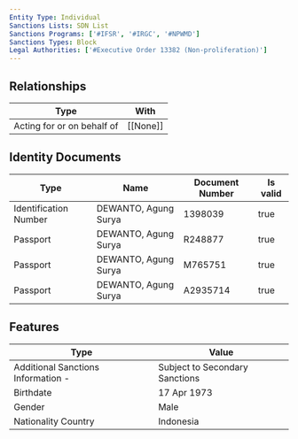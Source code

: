 ```yaml
---
Entity Type: Individual
Sanctions Lists: SDN List
Sanctions Programs: ['#IFSR', '#IRGC', '#NPWMD']
Sanctions Types: Block
Legal Authorities: ['#Executive Order 13382 (Non-proliferation)']
---
```


## Relationships
| Type  | With      | 
|-------|-----------|
| Acting for or on behalf of | [[None]] |

## Identity Documents
| Type  | Name      | Document Number | Is valid |
|-------|-----------|-----------------|----------|
| Identification Number | DEWANTO, Agung Surya | 1398039 | true |
| Passport | DEWANTO, Agung Surya | R248877 | true |
| Passport | DEWANTO, Agung Surya | M765751 | true |
| Passport | DEWANTO, Agung Surya | A2935714 | true |

## Features
| Type  | Value      |
|-------|------------|
| Additional Sanctions Information - | Subject to Secondary Sanctions |
| Birthdate | 17 Apr 1973 |
| Gender | Male |
| Nationality Country | Indonesia |
